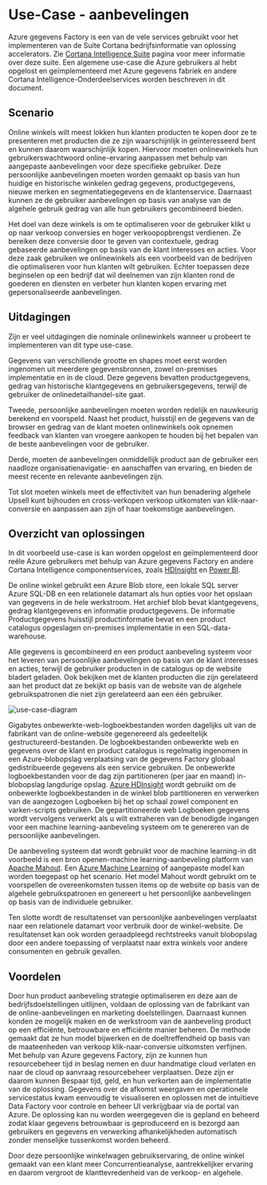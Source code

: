 <properties 
    pageTitle="Gegevens Factory Use-Case - aanbevelingen" 
    description="Meer informatie over een use-case geïmplementeerd via Azure gegevens Factory samen met andere services." 
    services="data-factory" 
    documentationCenter="" 
    authors="sharonlo101" 
    manager="jhubbard" 
    editor="monicar"/>

<tags 
    ms.service="data-factory" 
    ms.workload="data-services" 
    ms.tgt_pltfrm="na" 
    ms.devlang="na" 
    ms.topic="article" 
    ms.date="09/01/2016" 
    ms.author="shlo"/>

# <a name="use-case---product-recommendations"></a>Use-Case - aanbevelingen 

Azure gegevens Factory is een van de vele services gebruikt voor het implementeren van de Suite Cortana bedrijfsinformatie van oplossing accelerators.  Zie [Cortana Intelligence Suite](http://www.microsoft.com/cortanaanalytics) pagina voor meer informatie over deze suite. Een algemene use-case die Azure gebruikers al hebt opgelost en geïmplementeerd met Azure gegevens fabriek en andere Cortana Intelligence-Onderdeelservices worden beschreven in dit document.

## <a name="scenario"></a>Scenario

Online winkels wilt meest lokken hun klanten producten te kopen door ze te presenteren met producten die ze zijn waarschijnlijk in geïnteresseerd bent en kunnen daarom waarschijnlijk kopen. Hiervoor moeten onlinewinkels hun gebruikerswachtwoord online-ervaring aanpassen met behulp van aangepaste aanbevelingen voor deze specifieke gebruiker. Deze persoonlijke aanbevelingen moeten worden gemaakt op basis van hun huidige en historische winkelen gedrag gegevens, productgegevens, nieuwe merken en segmentatiegegevens en de klantenservice.  Daarnaast kunnen ze de gebruiker aanbevelingen op basis van analyse van de algehele gebruik gedrag van alle hun gebruikers gecombineerd bieden.

Het doel van deze winkels is om te optimaliseren voor de gebruiker klikt u op naar verkoop conversies en hoger verkoopopbrengst verdienen.  Ze bereiken deze conversie door te geven van contextuele, gedrag gebaseerde aanbevelingen op basis van de klant interesses en acties. Voor deze zaak gebruiken we onlinewinkels als een voorbeeld van de bedrijven die optimaliseren voor hun klanten wilt gebruiken. Echter toepassen deze beginselen op een bedrijf dat wil deelnemen van zijn klanten rond de goederen en diensten en verbeter hun klanten kopen ervaring met gepersonaliseerde aanbevelingen.

## <a name="challenges"></a>Uitdagingen

Zijn er veel uitdagingen die nominale onlinewinkels wanneer u probeert te implementeren van dit type use-case. 

Gegevens van verschillende grootte en shapes moet eerst worden ingenomen uit meerdere gegevensbronnen, zowel on-premises implementatie en in de cloud. Deze gegevens bevatten productgegevens, gedrag van historische klantgegevens en gebruikersgegevens, terwijl de gebruiker de onlinedetailhandel-site gaat. 

Tweede, persoonlijke aanbevelingen moeten worden redelijk en nauwkeurig berekend en voorspeld. Naast het product, huisstijl en de gegevens van de browser en gedrag van de klant moeten onlinewinkels ook opnemen feedback van klanten van vroegere aankopen te houden bij het bepalen van de beste aanbevelingen voor de gebruiker. 

Derde, moeten de aanbevelingen onmiddellijk product aan de gebruiker een naadloze organisatienavigatie- en aanschaffen van ervaring, en bieden de meest recente en relevante aanbevelingen zijn. 

Tot slot moeten winkels meet de effectiviteit van hun benadering algehele Upsell kunt bijhouden en cross-verkopen verkoop uitkomsten van klik-naar-conversie en aanpassen aan zijn of haar toekomstige aanbevelingen.

## <a name="solution-overview"></a>Overzicht van oplossingen

In dit voorbeeld use-case is kan worden opgelost en geïmplementeerd door reële Azure gebruikers met behulp van Azure gegevens Factory en andere Cortana Intelligence componentservices, zoals [HDInsight](https://azure.microsoft.com/services/hdinsight/) en [Power BI](https://powerbi.microsoft.com/).

De online winkel gebruikt een Azure Blob store, een lokale SQL server Azure SQL-DB en een relationele datamart als hun opties voor het opslaan van gegevens in de hele werkstroom.  Het archief blob bevat klantgegevens, gedrag klantgegevens en informatie productgegevens. De informatie Productgegevens huisstijl productinformatie bevat en een product catalogus opgeslagen on-premises implementatie in een SQL-data-warehouse. 

Alle gegevens is gecombineerd en een product aanbeveling systeem voor het leveren van persoonlijke aanbevelingen op basis van de klant interesses en acties, terwijl de gebruiker producten in de catalogus op de website bladert geladen. Ook bekijken met de klanten producten die zijn gerelateerd aan het product dat ze bekijkt op basis van de website van de algehele gebruikspatronen die niet zijn gerelateerd aan een één gebruiker.

![use-case-diagram](./media/data-factory-product-reco-usecase/diagram-1.png)

Gigabytes onbewerkte-web-logboekbestanden worden dagelijks uit van de fabrikant van de online-website gegenereerd als gedeeltelijk gestructureerd-bestanden. De logboekbestanden onbewerkte web en gegevens over de klant en product catalogus is regelmatig ingenomen in een Azure-blobopslag verplaatsing van de gegevens Factory globaal gedistribueerde gegevens als een service gebruiken. De onbewerkte logboekbestanden voor de dag zijn partitioneren (per jaar en maand) in-blobopslag langdurige opslag.  [Azure HDInsight](https://azure.microsoft.com/services/hdinsight/) wordt gebruikt om de onbewerkte logboekbestanden in de winkel blob partitioneren en verwerken van de aangezogen Logboeken bij het op schaal zowel component en varken-scripts gebruiken. De gepartitioneerde web Logboeken gegevens wordt vervolgens verwerkt als u wilt extraheren van de benodigde ingangen voor een machine learning-aanbeveling systeem om te genereren van de persoonlijke aanbevelingen.

De aanbeveling systeem dat wordt gebruikt voor de machine learning-in dit voorbeeld is een bron openen-machine learning-aanbeveling platform van [Apache Mahout](http://mahout.apache.org/).  Een [Azure Machine Learning](https://azure.microsoft.com/services/machine-learning/) of aangepaste model kan worden toegepast op het scenario.  Het model Mahout wordt gebruikt om te voorspellen de overeenkomsten tussen items op de website op basis van de algehele gebruikspatronen en genereert u het persoonlijke aanbevelingen op basis van de individuele gebruiker.

Ten slotte wordt de resultatenset van persoonlijke aanbevelingen verplaatst naar een relationele datamart voor verbruik door de winkel-website.  De resultatenset kan ook worden geraadpleegd rechtstreeks vanuit blobopslag door een andere toepassing of verplaatst naar extra winkels voor andere consumenten en gebruik gevallen.

## <a name="benefits"></a>Voordelen

Door hun product aanbeveling strategie optimaliseren en deze aan de bedrijfsdoelstellingen uitlijnen, voldaan de oplossing van de fabrikant van de online-aanbevelingen en marketing doelstellingen. Daarnaast kunnen konden ze mogelijk maken en de werkstroom van de aanbeveling product op een efficiënte, betrouwbare en efficiënte manier beheren. De methode gemaakt dat ze hun model bijwerken en de doeltreffendheid op basis van de maateenheden van verkoop klik-naar-conversie uitkomsten verfijnen. Met behulp van Azure gegevens Factory, zijn ze kunnen hun resourcebeheer tijd in beslag nemen en duur handmatige cloud verlaten en naar de cloud op aanvraag resourcebeheer verplaatsen. Deze zijn er daarom kunnen Bespaar tijd, geld, en hun verkorten aan de implementatie van de oplossing. Gegevens over de afkomst weergaven en operationele servicestatus kwam eenvoudig te visualiseren en oplossen met de intuïtieve Data Factory voor controle en beheer UI verkrijgbaar via de portal van Azure. De oplossing kan nu worden weergegeven die is gepland en beheerd zodat klaar gegevens betrouwbaar is geproduceerd en is bezorgd aan gebruikers en gegevens en verwerking afhankelijkheden automatisch zonder menselijke tussenkomst worden beheerd.

Door deze persoonlijke winkelwagen gebruikservaring, de online winkel gemaakt van een klant meer Concurrentieanalyse, aantrekkelijker ervaring en daarom vergroot de klanttevredenheid van de verkoop- en algehele.



  